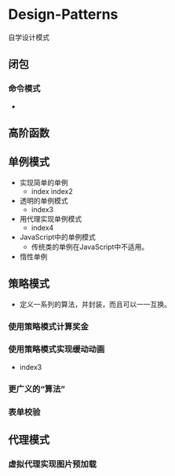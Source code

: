 <!--
 * @Description: 
 * @Author: shenxf
 * @Date: 2019-08-07 14:27:50
 -->
# Design-Patterns
自学设计模式

## 闭包

### 命令模式
- 

## 高阶函数

## 单例模式
- 实现简单的单例
    + index index2
- 透明的单例模式
    + index3
- 用代理实现单例模式
    + index4
- JavaScript中的单例模式
    + 传统类的单例在JavaScript中不适用。
- 惰性单例

## 策略模式
- 定义一系列的算法，并封装，而且可以一一互换。

### 使用策略模式计算奖金
### 使用策略模式实现缓动动画
- index3
### 更广义的“算法”
### 表单校验

## 代理模式

### 虚拟代理实现图片预加载
